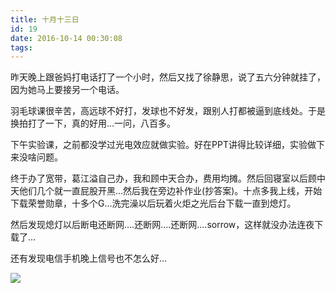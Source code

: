 ```yaml
---
title: 十月十三日
id: 19
date: 2016-10-14 00:30:08
tags:
---
```


昨天晚上跟爸妈打电话打了一个小时，然后又找了徐静思，说了五六分钟就挂了，因为她马上要接另一个电话。

羽毛球课很辛苦，高远球不好打，发球也不好发，跟别人打都被逼到底线处。于是换拍打了一下，真的好用...一问，八百多。

下午实验课，之前都没学过光电效应就做实验。好在PPT讲得比较详细，实验做下来没啥问题。

终于办了宽带，葛江溢自己办，我和顾中天合办，费用均摊。然后回寝室以后顾中天他们几个就一直屁股开黑...然后我在旁边补作业(抄答案)。十点多我上线，开始下载荣誉勋章，十多个G...洗完澡以后玩着火炬之光后台下载一直到熄灯。

然后发现熄灯以后断电还断网....还断网....还断网....sorrow，这样就没办法连夜下载了...

还有发现电信手机晚上信号也不怎么好...

![](http://img.cyrise.cn/wp-content/uploads/2016/12/17457293120161208005945075_640.jpg)